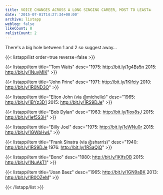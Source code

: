 ```yaml
---
title: VOICE CHANGES ACROSS A LONG SINGING CAREER, MOST TO LEAST➕
date: '2015-07-01T14:27:34+00:00'
archive: listapp
weblog: false
likeCount: 8
relistCount: 2
---
```


There's a big hole between 1 and 2 so suggest away…

<!--more-->

{{< listapp/list order=true reverse=false >}}

   {{< listapp/item title="Tom Waits"
      desc="1975: http://bit.ly/1g4Bs5n   2015: http://bit.ly/1NuyMIK" >}}

   {{< listapp/item title="John Prine"
      desc="1971: http://bit.ly/1Klfciy    2010: http://bit.ly/1R0ND3O" >}}

   {{< listapp/item title="Elton John (via @michelle)"
      desc="1965: http://bit.ly/1BYz3D1    2015: http://bit.ly/1RS9DJe" >}}

   {{< listapp/item title="Bob Dylan"
      desc="1963: http://bit.ly/1Iox8sJ    2015: http://bit.ly/1ef5S3H" >}}

   {{< listapp/item title="Billy Joel"
      desc="1975: http://bit.ly/1eWNu0r    2015: http://bit.ly/1GWbHwL" >}}

   {{< listapp/item title="Frank Sinatra (via @sharris)"
      desc="1940: http://bit.ly/1RS9DJe     1976: http://bit.ly/1RSaQjQ" >}}

   {{< listapp/item title="Bono"
      desc="1980: http://bit.ly/1KlfsOB    2015: http://bit.ly/1NuAkT1" >}}

   {{< listapp/item title="Joan Baez"
      desc="1965: http://bit.ly/1GN9aBK    2013: http://bit.ly/1R0OZeM" >}}

{{< /listapp/list >}}
